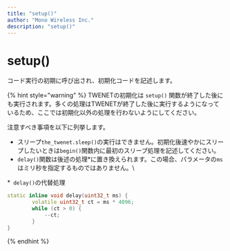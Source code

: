 ```yaml
---
title: "setup()"
author: "Mono Wireless Inc."
description: "setup()"
---
```

# setup()

コード実行の初期に呼び出され、初期化コードを記述します。

{% hint style="warning" %}
TWENETの初期化は `setup()` 関数が終了した後にも実行されます。多くの処理はTWENETが終了した後に実行するようになっているため、ここでは初期化以外の処理を行わないようにしてください。

注意すべき事項を以下に列挙します。

* スリープ`the_twenet.sleep()`の実行はできません。初期化後速やかにスリープしたいときは`begin()`関数内に最初のスリープ処理を記述してください。
* `delay()`関数は後述の処理\*に置き換えられます。この場合、パラメータの`ms`はミリ秒を指定するものではありません。\


\*` delay()`の代替処理

```cpp
static inline void delay(uint32_t ms) {
		volatile uint32_t ct = ms * 4096;
		while (ct > 0) {
			--ct;
		}
}
```
{% endhint %}


